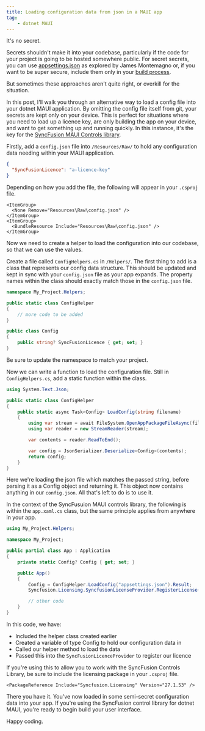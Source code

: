 ```yaml
---
title: Loading configuration data from json in a MAUI app
tag:
    - dotnet MAUI
---
```


It's no secret. 

Secrets shouldn't make it into your codebase, particularly if the code for your project is going to be hosted somewhere public. For secret secrets, you can use [appsettings.json](https://montemagno.com/dotnet-maui-appsettings-json-configuration/) as explored by James Montemagno or, if you want to be super secure, include them only in your [build process](https://learn.microsoft.com/en-us/azure/devops/pipelines/process/set-secret-variables). 

But sometimes these approaches aren't quite right, or overkill for the situation.

In this post, I'll walk you through an alternative way to load a config file into your dotnet MAUI application. By omitting the config file itself from git, your secrets are kept only on your device. This is perfect for situations where you need to load up a licence key, are only building the app on your device, and want to get something up and running quickly. In this instance, it's the key for the [SyncFusion MAUI Controls library](https://www.syncfusion.com/maui-controls).

Firstly, add a `config.json` file into `/Resources/Raw/` to hold any configuration data needing within your MAUI application.

``` json
{
  "SyncFusionLicence": "a-licence-key"
}
```

Depending on how you add the file, the following will appear in your `.csproj` file.

```xaml
<ItemGroup>
  <None Remove="Resources\Raw\config.json" />
</ItemGroup>
<ItemGroup>
  <BundleResource Include="Resources\Raw\config.json" />
</ItemGroup>
```

Now we need to create a helper to load the configuration into our codebase, so that we can use the values.

Create a file called `ConfigHelpers.cs` in `/Helpers/`. The first thing to add is a class that represents our config data structure. This should be updated and kept in sync with your `config.json` file as your app expands.  The property names within the class should exactly match those in the `config.json` file.

```c#
namespace My_Project.Helpers;

public static class ConfigHelper
{
	// more code to be added
}

public class Config
{
    public string? SyncFusionLicence { get; set; }
}
```

Be sure to update the namespace to match your project.

Now we can write a function to load the configuration file. Still in `ConfigHelpers.cs`, add a static function within the class.

```c#
using System.Text.Json;

public static class ConfigHelper
{
    public static async Task<Config> LoadConfig(string filename)
    {
        using var stream = await FileSystem.OpenAppPackageFileAsync(filename);
        using var reader = new StreamReader(stream);

        var contents = reader.ReadToEnd();

        var config = JsonSerializer.Deserialize<Config>(contents);
        return config;
    }
}
```

Here we're loading the json file which matches the passed string, before parsing it as a Config object and returning it. This object now contains anything in our `config.json`. All that's left to do is to use it.

In the context of the SyncFusuion MAUI controls library, the following is within the `app.xaml.cs` class, but the same principle applies from anywhere in your app.

```c#
using My_Project.Helpers;

namespace My_Project;

public partial class App : Application
{
    private static Config? Config { get; set; }

    public App()
	{
        Config = ConfigHelper.LoadConfig("appsettings.json").Result;
        Syncfusion.Licensing.SyncfusionLicenseProvider.RegisterLicense(Config.SyncFusionLicence);

        // other code
	}
}
```

In this code, we have:

- Included the helper class created earlier
- Created a variable of type Config to hold our configuration data in
- Called our helper method to load the data
- Passed this into the `SyncFusionLicenceProvider` to register our licence

If you're using this to allow you to work with the SyncFusion Controls Library, be sure to include the licensing package in your `.csproj` file.

```xaml
<PackageReference Include="Syncfusion.Licensing" Version="27.1.53" />
```

There you have it. You've now loaded in some semi-secret configuration data into your app. If you're using the SyncFusion control library for dotnet MAUI, you're ready to begin build your user interface.

Happy coding.